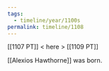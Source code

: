 ```yaml
---
tags:
  - timeline/year/1100s
permalink: timeline/1108
---
```

[[1107 PT]] < here > [[1109 PT]]

[[Alexios Hawthorne]] was born.
